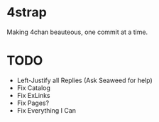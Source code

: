 4strap
======

Making 4chan beauteous, one commit at a time.

TODO
======

* Left-Justify all Replies (Ask Seaweed for help)
* Fix Catalog
* Fix ExLinks
* Fix Pages?
* Fix Everything I Can
